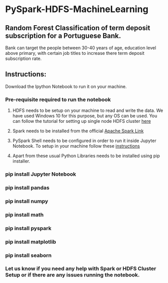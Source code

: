# PySpark-HDFS-MachineLearning

## Random Forest Classification of term deposit subscription for a Portuguese Bank.
Bank can target the people between 30-40 years of age, education level above primary, with certain job titles to increase there term deposit subscription rate.
## Instructions:

Download the Ipython Notebook to run it on your machine.

### Pre-requisite required to run the notebook

1. HDFS needs to be setup on your machine to read and write the data. We have used Windows 10 for this purpose, but any OS can be used. You can follow the tutorial for setting up single node HDFS cluster [here](https://www.joe0.com/2017/02/02/how-to-install-a-hadoop-single-node-cluster-on-windows-10/)

2. Spark needs to be installed from the official [Apache Spark Link](https://spark.apache.org/downloads.html)

3. PySpark Shell needs to be configured in order to run it inside Jupyter Notebook. To setup in your machine follow these [instructions](https://blog.sicara.com/get-started-pyspark-jupyter-guide-tutorial-ae2fe84f594f)

4. Apart from these usual Python Libraries needs to be installed using pip installer.

### pip install Jupyter Notebook
### pip install pandas
### pip install numpy
### pip install math
### pip install pyspark
### pip install matplotlib
### pip install seaborn


### Let us know if you need any help with Spark or HDFS Cluster Setup or if there are any issues running the notebook. 

